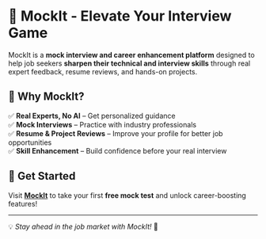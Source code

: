 # 🚀 MockIt - Elevate Your Interview Game  

MockIt is a **mock interview and career enhancement platform** designed to help job seekers **sharpen their technical and interview skills** through real expert feedback, resume reviews, and hands-on projects.  

## 🔹 Why MockIt?  
✅ **Real Experts, No AI** – Get personalized guidance  
✅ **Mock Interviews** – Practice with industry professionals  
✅ **Resume & Project Reviews** – Improve your profile for better job opportunities  
✅ **Skill Enhancement** – Build confidence before your real interview  

## 📌 Get Started  
Visit **[MockIt](https://mock-it.in)** to take your first **free mock test** and unlock career-boosting features!  

---
💡 *Stay ahead in the job market with MockIt!* 🚀  
